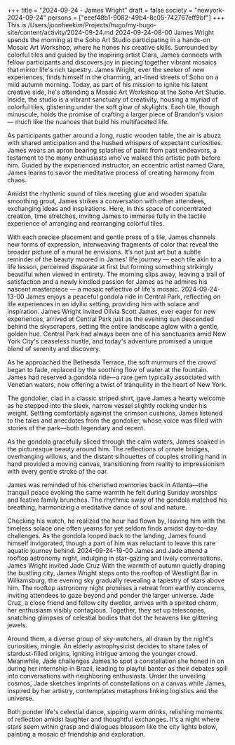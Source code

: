 +++
title = "2024-09-24 - James Wright"
draft = false
society = "newyork-2024-09-24"
persons = ["eeef48b1-9082-49b4-8c05-742767eff9bf"]
+++
This is /Users/joonheekim/Projects/hugo/my-hugo-site/content/activity/2024-09-24.md
2024-09-24-08-00
James Wright spends the morning at the Soho Art Studio participating in a hands-on Mosaic Art Workshop, where he hones his creative skills. Surrounded by colorful tiles and guided by the inspiring artist Clara, James connects with fellow participants and discovers joy in piecing together vibrant mosaics that mirror life's rich tapestry.
James Wright, ever the seeker of new experiences, finds himself in the charming, art-lined streets of Soho on a mild autumn morning. Today, as part of his mission to ignite his latent creative side, he's attending a Mosaic Art Workshop at the Soho Art Studio. Inside, the studio is a vibrant sanctuary of creativity, housing a myriad of colorful tiles, glistening under the soft glow of skylights. Each tile, though minuscule, holds the promise of crafting a larger piece of Brandon's vision — much like the nuances that build his multifaceted life.

As participants gather around a long, rustic wooden table, the air is abuzz with shared anticipation and the hushed whispers of expectant curiosities. James wears an apron bearing splashes of paint from past endeavors, a testament to the many enthusiasts who've walked this artistic path before him. Guided by the experienced instructor, an eccentric artist named Clara, James learns to savor the meditative process of creating harmony from chaos.

Amidst the rhythmic sound of tiles meeting glue and wooden spatula smoothing grout, James strikes a conversation with other attendees, exchanging ideas and inspirations. Here, in this space of concentrated creation, time stretches, inviting James to immerse fully in the tactile experience of arranging and rearranging colorful tiles.

With each precise placement and gentle press of a tile, James channels new forms of expression, interweaving fragments of color that reveal the broader picture of a mural he envisions. It’s not just art but a subtle reminder of the beauty moored in James' life journey — each tile akin to a life lesson, perceived disparate at first but forming something strikingly beautiful when viewed in entirety. The morning slips away, leaving a trail of satisfaction and a newly kindled passion for James as he admires his nascent masterpiece — a mosaic reflective of life's mosaic.
2024-09-24-13-00
James enjoys a peaceful gondola ride in Central Park, reflecting on life experiences in an idyllic setting, providing him with solace and inspiration.
James Wright invited Olivia Scott
James, ever eager for new experiences, arrived at Central Park just as the evening sun descended behind the skyscrapers, setting the entire landscape aglow with a gentle, golden hue. Central Park had always been one of his sanctuaries amid New York City's ceaseless hustle, and today's adventure promised a unique blend of serenity and discovery.

As he approached the Bethesda Terrace, the soft murmurs of the crowd began to fade, replaced by the soothing flow of water at the fountain. James had reserved a gondola ride—a rare gem typically associated with Venetian waters, now offering a twist of tranquility in the heart of New York.

The gondolier, clad in a classic striped shirt, gave James a hearty welcome as he stepped into the sleek, narrow vessel slightly rocking under his weight. Settling comfortably against the crimson cushions, James listened to the tales and anecdotes from the gondolier, whose voice was filled with stories of the park—both legendary and recent.

As the gondola gracefully sliced through the calm waters, James soaked in the picturesque beauty around him. The reflections of ornate bridges, overhanging willows, and the distant silhouettes of couples strolling hand in hand provided a moving canvas, transitioning from reality to impressionism with every gentle stroke of the oar.

James was reminded of his cherished memories back in Atlanta—the tranquil peace evoking the same warmth he felt during Sunday worships and festive family brunches. The rhythmic sway of the gondola matched his breathing, harmonizing a meditative dance of soul and nature.

Checking his watch, he realized the hour had flown by, leaving him with the timeless solace one often yearns for yet seldom finds amidst day-to-day challenges. As the gondola looped back to the landing, James found himself invigorated, though a part of him was reluctant to leave this rare aquatic journey behind.
2024-09-24-19-00
James and Jade attend a rooftop astronomy night, indulging in star-gazing and lively conversations.
James Wright invited Jade Cruz
With the warmth of autumn quietly draping the bustling city, James Wright steps onto the rooftop of Westlight Bar in Williamsburg, the evening sky gradually revealing a tapestry of stars above him. The rooftop astronomy night promises a retreat from earthly concerns, inviting attendees to gaze beyond and ponder the larger universe. Jade Cruz, a close friend and fellow city dweller, arrives with a spirited charm, her enthusiasm visibly contagious. Together, they set up telescopes, snatching glimpses of celestial bodies that dot the heavens like glittering jewels. 

Around them, a diverse group of sky-watchers, all drawn by the night's curiosities, mingle. An elderly astrophysicist decides to share tales of stardust-filled origins, igniting intrigue among the younger crowd. Meanwhile, Jade challenges James to spot a constellation she honed in on during her internship in Brazil, leading to playful banter as their debates spill into conversations with neighboring enthusiasts. Under the unveiling cosmos, Jade sketches imprints of constellations on a canvas while James, inspired by her artistry, contemplates metaphors linking logistics and the universe. 

Both ponder life's celestial dance, sipping warm drinks, relishing moments of reflection amidst laughter and thoughtful exchanges. It's a night where stars seem within grasp and dialogues blossom like the city lights below, painting a mosaic of friendship and exploration.
